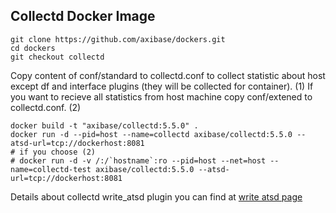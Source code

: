 ## Collectd Docker Image

```
git clone https://github.com/axibase/dockers.git
cd dockers
git checkout collectd
```

Copy content of conf/standard to collectd.conf to collect statistic about host except df and interface plugins (they will be collected for container). 	(1)
If you want to recieve all statistics from host machine copy conf/extened to collectd.conf.								(2)

```
docker build -t "axibase/collectd:5.5.0" .
docker run -d --pid=host --name=collectd axibase/collectd:5.5.0 --atsd-url=tcp://dockerhost:8081
# if you choose (2)
# docker run -d -v /:/`hostname`:ro --pid=host --net=host --name=collectd-test axibase/collectd:5.5.0 --atsd-url=tcp://dockerhost:8081
```

Details about collectd write_atsd plugin you can find at [write atsd page](https://github.com/axibase/atsd-collectd-plugin)
